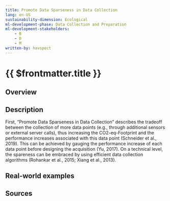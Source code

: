 ```yaml
---
title: Promote Data Sparseness in Data Collection
lang: en-US
sustainability-dimension: Ecological
ml-development-phase: Data Collection and Preparation
ml-development-stakeholders: 
    - B
    - D
    - M
written-by: havspect
---
```


<script setup>
import DPOverview from '../../components/DPOverview.vue'
</script>


# {{ $frontmatter.title }}

## Overview
<DPOverview />

## Description
First, “Promote Data Sparseness in Data Collection” describes the tradeoff between the collection of more data points (e.g., through additional sensors or external server calls), thus increasing the CO2-eq-Footprint and the performance increases associated with this data point (Schneider et al., 2019). This can be achieved by gauging the performance increase of each data point before designing the acquisition (Yu, 2017). On a technical level, the spareness can be embraced by using efficient data collection algorithms (Rohankar et al., 2015; Xiang et al., 2013).

## Real-world examples 


## Sources
